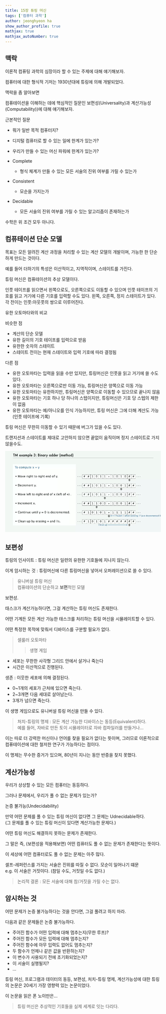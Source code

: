 ```yaml
---
title: 15장 튜링 머신
tags: ['컴퓨터 과학']
author: jeonghyeon ha
show_author_profile: true
mathjax: true
mathjax_autoNumber: true
---
```


## 맥락

이론적 컴퓨팅 과학의 심장이라 할 수 있는 주제에 대해 얘기해보자.

컴퓨터에 대한 형식적 기저는 1930년대에 튜링에 의해 개발되었다.

맥락을 좀 알아보면

컴퓨테이션을 이해하는 데에 핵심적인 질문인 보편성(Universality)과 계산가능성(Computability))에 대해 얘기해보자.

근본적인 질문

* 뭐가 일반 목적 컴퓨터지?
* 디지털 컴퓨터로 할 수 있는 일에 한계가 있는가?
* 우리가 만들 수 있는 머신 파워에 한계가 있는가?

* Complete
  * 형식 체계가 만들 수 있는 모든 서술의 진위 여부를 가릴 수 있는가
* Consistent
  * 모순을 가지는가
* Decidable
  * 모든 서술의 진위 여부를 가릴 수 있는 알고리즘이 존재하는가

수학은 위 조건 모두 아니다.

## 컴퓨테이션 단순 모델

목표는 모든 알려진 계산 과정을 처리할 수 있는 계산 모델의 개발이며, 가능한 한 단순하게 만드는 것이다.

예를 들어 더하기의 특성은 이산적이고, 지역적이며, 스테이트를 가진다.

튜링 머신은 컴퓨테이션의 추상 모델이다.

인풋 테이프를 읽으면서 왼쪽으로도, 오른쪽으로도 이동할 수 있으며 인풋 테이프의 기호를 읽고 거기에 다른 기호를 입력할 수도 있다. 왼쪽, 오른쪽, 정지 스테이트가 있다. 각 전이는 인풋:아웃풋의 쌍으로 이루어진다.

유한 오토마타와의 비교

비슷한 점

* 계산의 단순 모델
* 유한 길이의 기호 테이프를 입력으로 받음
* 유한한 숫자의 스테이트
* 스테이트 전이는 현재 스테이트와 입력 기호에 따라 결정됨

다른 점

* 유한 오토마타는 입력을 읽을 수만 있지만, 튜링머신은 인풋을 읽고 거기에 쓸 수도 있다.
* 유한 오토마타는 오른쪽으로만 이동 가능, 튜링머신은 양쪽으로 이동 가능
* 유한 오토마타는 유한하지만, 튜링머신은 양쪽으로 이동할 수 있으므로 끝나지 않음
* 유한 오토마타는 기호 하나 당 하나의 스텝이지만, 튜링머신은 기호 당 스텝의 제한이 없음
* 유한 오토마타는 예/아니오를 인식 가능하지만, 튜링 머신은 그에 더해 계산도 가능(인풋 테이프에 기록)

튜링 머신은 무한히 이동할 수 있기 때문에 버그가 있을 수도 있다.

트랜지션과 스테이트를 제대로 고안하지 않으면 끝없이 움직이며 정지 스테이트로 가지 않을수도.

![binaryadder](https://raw.githubusercontent.com/LostFinger/LostFinger.github.io/master/_posts/Computer_Science_Algorithms_Theory_and_Machines/Lecture15/adder.png)

## 보편성

튜링의 인사이트 : 튜링 머신은 일련의 유한한 기호들에 지나지 않는다.

이게 암시하는 것 : 튜링머신에 다른 튜링머신을 넣어서 오퍼레이션으로 쓸 수 있다.

>유니버설 튜링 머신  
컴퓨테이션의 단순하고 **보편**적인 모델

보편성. 

태스크가 계산가능하다면, 그걸 계산하는 튜링 머신도 존재한다.

어떤 기계든 모든 계산 가능한 태스크를 처리하는 튜링 머신을 시뮬레이트할 수 있다.

어떤 특정한 목적에 맞춰서 디바이스를 구분할 필요가 없다.

>셀룰러 오토마타
>>생명 게임

* 세포는 무한한 사각형 그리드 안에서 살거나 죽는다
* 시간은 이산적으로 진행된다.

생존 : 이웃한 세포에 의해 결정된다.

* 0~1개의 세포가 근처에 있으면 죽는다.
* 2~3개면 다음 세대로 살아남는다.
* 3개가 넘으면 죽는다.

이 생명 게임으로도 유니버설 튜링 머신을 만들 수 있다.

>처치-튜링의 명제 : 모든 계산 가능한 디바이스는 동등(Equivalent)하다.  
예를 들어, 자바로 만든 토이 시뮬레이터로 자바 컴파일러를 만들거나...

이는 따로 더 강력한 머신이나 언어를 찾을 필요가 없다는 뜻이며, 그러므로 이론적으로 컴퓨테이션에 대한 철저한 연구가 가능하다는 점이다.

이 명제는 무수한 증거가 있으며, 80년이 지나는 동안 반증을 찾지 못했다.

## 계산가능성

우리가 상상할 수 있는 모든 컴퓨터는 동등하다.

그러나 문제에서, 우리가 풀 수 없는 문제가 있는가?

논증 불가능(Undecidability)

만약 어떤 문제를 풀 수 있는 튜링 머신이 없다면 그 문제는 Udnecidable하다.  
(그 문제를 풀 수 있는 튜링 머신이 있다면 계산가능한 문제다.)

어떤 튜링 머신도 해결하지 못하는 문제가 존재한다.

그 말은 즉, (보편성을 적용해보면) 어떤 컴퓨터도 풀 수 없는 문제가 존재한다는 뜻이다.

이 세상에 어떤 컴퓨터로도 풀 수 없는 문제는 아주 많다.

셀프-레퍼런스를 가지는 서술은 진위를 따질 수 없다. 모순이 일어나기 떄문  
e.g. 이 서술은 거짓이다. (참일 수도, 거짓일 수도 없다.)

>논리적 결론 : 모든 서술에 대해 참/거짓을 가릴 수는 없다.

## 암시하는 것

어떤 문제가 논증 불가능하다는 것을 안다면, 그걸 풀려고 하지 마라.

다음과 같은 문제들은 논증 불가능하다.

* 주어진 함수가 어떤 입력에 대해 멈추는지(무한 루프)?
* 주어진 함수가 모든 입력에 대해 멈추는지?
* 주어진 함수에 아무 입력도 없어도 멈추는지?
* 두 함수가 언제나 같은 값을 반환하는지?
* 이 변수가 사용되기 전에 초기화되었는지?
* 이 서술이 실행될지?
* ...

튜링 머신, 프로그램과 데이터의 동등, 보편성, 처치-튜링 명제, 계산가능성에 대한 튜링의 논문은 20세기 가장 영향력 있는 논문이었다.

이 논문을 읽은 폰 노이만은...

>튜링 머신은 추상적인 기호들을 실제 세계로 잇는 다리다.
